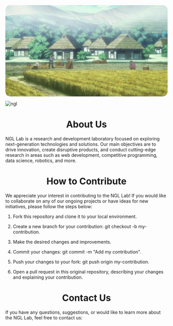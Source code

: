 <p align="center">
  <img align="center" alt="ngl" src="./ngl.webp" style="border-radius: 15px;" >
</p>

<p align="left"> <img src="https://komarev.com/ghpvc/?username=neogreenlife&label=Profile%20views&color=0e75b6&style=flat" alt="ngl" /> </p>


#
###

### <h1 align="center" > About Us </h1> 

NGL Lab is a research and development laboratory focused on exploring next-generation technologies and solutions. Our main objectives are to drive innovation, create disruptive products, and conduct cutting-edge research in areas such as web development, competitive programming, data science, robotics, and more.



#
###

### <h1 align="center" > How to Contribute </h1> 

We appreciate your interest in contributing to the NGL Lab! If you would like to collaborate on any of our ongoing projects or have ideas for new initiatives, please follow the steps below:

1. Fork this repository and clone it to your local environment.

2. Create a new branch for your contribution: git checkout -b my-contribution.

3. Make the desired changes and improvements.

4. Commit your changes: git commit -m "Add my contribution".

5. Push your changes to your fork: git push origin my-contribution.

6. Open a pull request in this original repository, describing your changes and explaining your contribution.

#
###

### <h1 align="center" > Contact Us </h1>

If you have any questions, suggestions, or would like to learn more about the NGL Lab, feel free to contact us:

#
###
